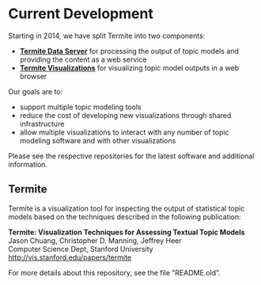 Current Development
===================

Starting in 2014, we have split Termite into two components:
  * **[Termite Data Server](http://github.com/uwdata/termite-data-server)** for processing the output of topic models and providing the content as a web service
  * **[Termite Visualizations](http://github.com/uwdata/termite-visualizations)** for visualizing topic model outputs in a web browser

Our goals are to:
  * support multiple topic modeling tools
  * reduce the cost of developing new visualizations through shared infrastructure
  * allow multiple visualizations to interact with any number of topic modeling software and with other visualizations

Please see the respective repositories for the latest software and additional information.

Termite
-------

Termite is a visualization tool for inspecting the output of statistical topic models based on the techniques described in the following publication:

  **Termite: Visualization Techniques for Assessing Textual Topic Models**  
  Jason Chuang, Christopher D. Manning, Jeffrey Heer  
  Computer Science Dept, Stanford University  
  http://vis.stanford.edu/papers/termite  

For more details about this repository, see the file "README.old".
